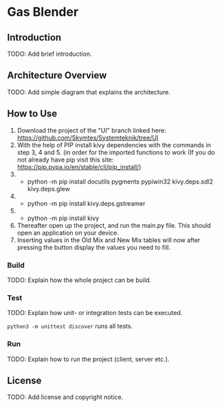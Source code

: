 # Gas Blender

## Introduction

TODO: Add brief introduction.

## Architecture Overview

TODO: Add simple diagram that explains the architecture.

## How to Use
1. Download the project of the "UI" branch linked here: https://github.com/Skymtes/Systemteknik/tree/UI
2. With the help of PIP install kivy dependencies with the commands in step 3, 4 and 5. (in order for the imported functions to work (If you do not already have pip visit this site: https://pip.pypa.io/en/stable/cli/pip_install/)
3. * python -m pip install docutils pygments pypiwin32 kivy.deps.sdl2 kivy.deps.glew
4. * python -m pip install kivy.deps.gstreamer 
5. * python -m pip install kivy
6. Thereafter open up the project, and run the main.py file. This should open an application on your device.
7. Inserting values in the Old Mix and New Mix tables will now after pressing the button display the values you need to fill. 


### Build

TODO: Explain how the whole project can be build.

### Test

TODO: Explain how unit- or integration tests can be executed.

`python3 -m unittest discover` runs all tests.

### Run

TODO: Explain how to run the project (client, server etc.).

## License

TODO: Add license and copyright notice.
